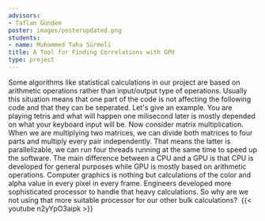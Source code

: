 ```yaml
---
advisors:
- Taflan Gündem
poster: images/posterupdated.png
students:
- name: Muhammed Taha Sürmeli
title: A Tool for Finding Correlations with GPU
type: project
---
```


Some algorithms like statistical calculations in our project are based on arithmetic operations rather than input/output type of operations. Usually this situation means that one part of the code is not affecting the following code and that they can be seperated. Let's give an example. You are playing tetris and what will happen one milisecond later is mostly depended on what your keyboard input will be. Now consider matrix multiplication. When we are multiplying two matrices, we can divide both matrices to four parts and multiply every pair independently. That means the latter is parallelizable, we can run four threads running at the same time to speed up the software.
The main difference between a CPU and a GPU is that CPU is developed for general purposes while GPU is mostly based on arithmetic operations. Computer graphics is nothing but calculations of the color and alpha value in every pixel in every frame. Engineers developed more sophisticated processor to handle that heavy calculations. So why are we not using that more suitable processor for our other bulk calculations? 
{{< youtube n2yYpO3aipk >}}